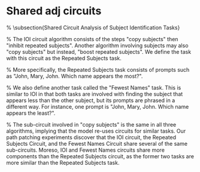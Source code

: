 # Shared adj circuits

% \subsection{Shared Circuit Analysis of Subject Identification Tasks}

% The IOI circuit algorithm consists of the steps "copy subjects" then "inhibit repeated subjects". Another algorithm involving subjects may also "copy subjects" but instead, "boost repeated subjects". We define the task with this circuit as the Repeated Subjects task.

% More specifically, the Repeated Subjects task consists of prompts such as "John, Mary, John. Which name appears the most?".

% We also define another task called the "Fewest Names" task. This is similar to IOI in that both tasks are involved with finding the subject that appears less than the other subject, but its prompts are phrased in a different way. For instance, one prompt is "John, Mary, John. Which name appears the least?".

% The sub-circuit involved in "copy subjects" is the same in all three algorithms, implying that the model re-uses circuits for similar tasks. Our path patching experiments discover that the IOI circuit, the Repeated Subjects Circuit, and the Fewest Names Circuit share several of the same sub-circuits. Moreso, IOI and Fewest Names circuits share more components than the Repeated Subjects circuit, as the former two tasks are more similar than the Repeated Subjects task.